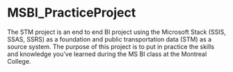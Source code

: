 MSBI_PracticeProject
====================
The STM project is an end to end BI project using the Microsoft Stack (SSIS, SSAS, SSRS) as a foundation and public transportation data (STM) as a source system. The purpose of this project is to put in practice the skills and knowledge you’ve learned during the MS BI class at the Montreal College.
